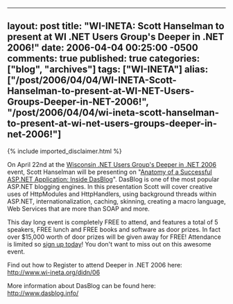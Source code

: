   ---
  layout: post
  title: "WI-INETA: Scott Hanselman to present at WI .NET Users Group's Deeper in .NET 2006!"
  date: 2006-04-04 00:25:00 -0500
  comments: true
  published: true
  categories: ["blog", "archives"]
  tags: ["WI-INETA"]
  alias: ["/post/2006/04/04/WI-INETA-Scott-Hanselman-to-present-at-WI-NET-Users-Groups-Deeper-in-NET-2006!", "/post/2006/04/04/wi-ineta-scott-hanselman-to-present-at-wi-net-users-groups-deeper-in-net-2006!"]
  ---
<!-- more -->
{% include imported_disclaimer.html %}
<p>On April 22nd at the <a href="http://www.wi-ineta.org/didn/06">Wisconsin .NET Users Group's Deeper in .NET 2006 </a>event, Scott Hanselman will be presenting on "<a href="http://wi-ineta.org/DesktopDefault.aspx?tabid=104#anatomy">Anatomy of a Successful ASP.NET Application: Inside DasBlog</a>". DasBlog is one of the most popular ASP.NET blogging engines. In this presentation Scott will cover creative uses of HttpModules and HttpHandlers, using background threads within ASP.NET, internationalization, caching, skinning, creating a macro language, Web Services that are more than SOAP and more.</p>
<p>This day long event&nbsp;is completely FREE to attend, and features a total of 5 speakers, FREE lunch and FREE books and software as door prizes. In fact over $15,000 worth of door prizes will be given away for FREE! Attendance is limited so <a href="http://www.wi-ineta.org/didn/06">sign up today</a>! You don't want to miss out on this awesome event.</p>
<p>Find out how to Register to attend Deeper in .NET 2006 here: <a href="http://www.wi-ineta.org/didn/06">http://www.wi-ineta.org/didn/06</a></p>
<p>More information about DasBlog can be found here: <a href="http://www.dasblog.info/">http://www.dasblog.info/</a></p>
